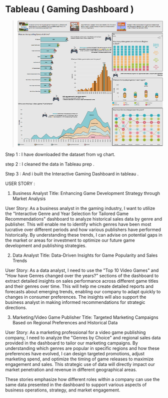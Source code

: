 # Tableau ( Gaming Dashboard )

> ![image](Video_Games_Sales_Dashboard.png)

Step 1 : I have downloaded the dataset from vg chart.

step 2 : I cleaned the data in Tableau prep .

Step 3 : And i built  the Interactive Gaming Dashboard in tableau .

USER STORY :

1. Business Analyst
Title: Enhancing Game Development Strategy through Market Analysis

User Story:
As a business analyst in the gaming industry, I want to utilize the "Interactive Genre and Year Selection for Tailored Game Recommendations" dashboard to analyze historical sales data by genre and publisher. This will enable me to identify which genres have been most lucrative over different periods and how various publishers have performed historically. By understanding these trends, I can advise on potential gaps in the market or areas for investment to optimize our future game development and publishing strategies.

2. Data Analyst
Title: Data-Driven Insights for Game Popularity and Sales Trends

User Story:
As a data analyst, I need to use the "Top 10 Video Games" and "How have Genres changed over the years?" sections of the dashboard to extract detailed insights on sales performance across different game titles and their genres over time. This will help me create detailed reports and forecasts about emerging trends, enabling our company to adapt quickly to changes in consumer preferences. The insights will also support the business analyst in making informed recommendations for strategic directions.

3. Marketing/Video Game Publisher
Title: Targeted Marketing Campaigns Based on Regional Preferences and Historical Data

User Story:
As a marketing professional for a video game publishing company, I need to analyze the "Genres by Choice" and regional sales data provided in the dashboard to tailor our marketing campaigns. By understanding which genres are popular in specific regions and how these preferences have evolved, I can design targeted promotions, adjust marketing spend, and optimize the timing of game releases to maximize engagement and sales. This strategic use of data will directly impact our market penetration and revenue in different geographical areas.

These stories emphasize how different roles within a company can use the same data presented in the dashboard to support various aspects of business operations, strategy, and market engagement.

